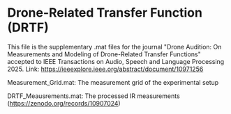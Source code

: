 # Drone-Related Transfer Function (DRTF)


This file is the supplementary .mat files for the journal "Drone Audition: On Measurements and Modeling of Drone-Related Transfer Functions" accepted to IEEE Transactions on Audio, Speech and Language Processing 2025. 
Link: https://ieeexplore.ieee.org/abstract/document/10971256

Measurement_Grid.mat: The measurement grid of the experimental setup


DRTF_Meausrements.mat: The processed IR measurements (https://zenodo.org/records/10907024)

